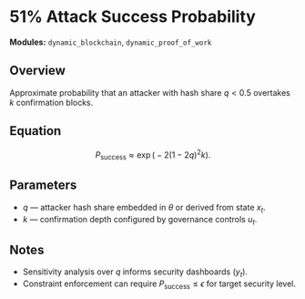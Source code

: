 # 51% Attack Success Probability

**Modules:** `dynamic_blockchain`, `dynamic_proof_of_work`

## Overview

Approximate probability that an attacker with hash share $q < 0.5$ overtakes $k$ confirmation blocks.

## Equation

$$P_{\text{success}} \approx \exp\big(-2 (1 - 2q)^2 k \big).$$

## Parameters

- $q$ — attacker hash share embedded in $\theta$ or derived from state $x_t$.
- $k$ — confirmation depth configured by governance controls $u_t$.

## Notes

- Sensitivity analysis over $q$ informs security dashboards ($y_t$).
- Constraint enforcement can require $P_{\text{success}} \le \epsilon$ for target security level.
